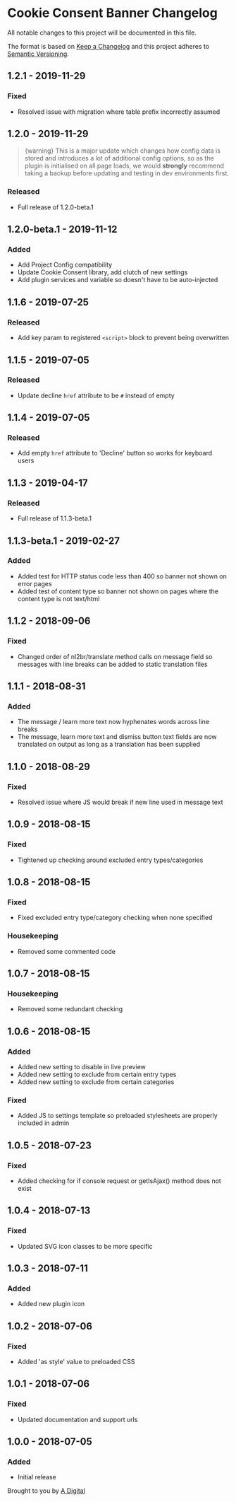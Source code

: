 # Cookie Consent Banner Changelog

All notable changes to this project will be documented in this file.

The format is based on [Keep a Changelog](http://keepachangelog.com/) and this project adheres to [Semantic Versioning](http://semver.org/).

## 1.2.1 - 2019-11-29
### Fixed
- Resolved issue with migration where table prefix incorrectly assumed

## 1.2.0 - 2019-11-29
> {warning} This is a major update which changes how config data is stored and introduces a lot of additional config options, so as the plugin is initialised on all page loads, we would **strongly** recommend taking a backup before updating and testing in dev environments first.

### Released

- Full release of 1.2.0-beta.1

## 1.2.0-beta.1 - 2019-11-12
### Added
- Add Project Config compatibility
- Update Cookie Consent library, add clutch of new settings
- Add plugin services and variable so doesn't have to be auto-injected

## 1.1.6 - 2019-07-25
### Released
- Add key param to registered `<script>` block to prevent being overwritten

## 1.1.5 - 2019-07-05
### Released
- Update decline `href` attribute to be `#` instead of empty

## 1.1.4 - 2019-07-05
### Released
- Add empty `href` attribute to 'Decline' button so works for keyboard users

## 1.1.3 - 2019-04-17
### Released
- Full release of 1.1.3-beta.1

## 1.1.3-beta.1 - 2019-02-27
### Added
- Added test for HTTP status code less than 400 so banner not shown on error pages
- Added test of content type so banner not shown on pages where the content type is not text/html

## 1.1.2 - 2018-09-06
### Fixed
- Changed order of nl2br/translate method calls on message field so messages with line breaks can be added to static translation files

## 1.1.1 - 2018-08-31
### Added
- The message / learn more text now hyphenates words across line breaks
- The message, learn more text and dismiss button text fields are now translated on output as long as a translation has been supplied

## 1.1.0 - 2018-08-29
### Fixed
- Resolved issue where JS would break if new line used in message text

## 1.0.9 - 2018-08-15
### Fixed
- Tightened up checking around excluded entry types/categories

## 1.0.8 - 2018-08-15
### Fixed
- Fixed excluded entry type/category checking when none specified

### Housekeeping
- Removed some commented code

## 1.0.7 - 2018-08-15
### Housekeeping
- Removed some redundant checking

## 1.0.6 - 2018-08-15
### Added
- Added new setting to disable in live preview
- Added new setting to exclude from certain entry types
- Added new setting to exclude from certain categories

### Fixed
- Added JS to settings template so preloaded stylesheets are properly included in admin

## 1.0.5 - 2018-07-23
### Fixed
- Added checking for if console request or getIsAjax() method does not exist

## 1.0.4 - 2018-07-13
### Fixed
- Updated SVG icon classes to be more specific


## 1.0.3 - 2018-07-11
### Added
- Added new plugin icon

## 1.0.2 - 2018-07-06
### Fixed
- Added 'as style' value to preloaded CSS

## 1.0.1 - 2018-07-06
### Fixed
- Updated documentation and support urls

## 1.0.0 - 2018-07-05
### Added
- Initial release

Brought to you by [A Digital](https://adigital.agency)
